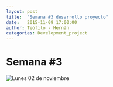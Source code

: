 ```yaml
---
layout: post
title:  "Semana #3 desarrollo proyecto"
date:   2015-11-09 17:00:00
author: Teófilo - Hernán
categories: Development_project
---
```


# Semana #3

![Lunes 02 de noviembre]({{site.baseurl}}/assets/project_progress/week03_01.jpg)
